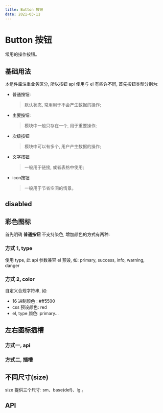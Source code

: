 ```yaml
---
title: Button 按钮
date: 2021-03-11
---
```


# Button 按钮

常用的操作按钮。

## 基础用法

本组件库注重业务区分, 所以按钮 api 使用与 el 有些许不同, 首先按钮类型分别为:

- 普通按钮:
  > 默认状态, 常用用于不会产生数据的操作;
- 主要按钮:
  > 模块中一般只存在一个, 用于重要操作;
- 次级按钮
  > 模块中可以有多个, 用户产生数据的操作;
- 文字按钮
  > 一般用于链接, 或者表格中使用;
- icon按钮
  > 一般用于节省空间的情景。

<preview path="../../../example/button/base.vue"></preview>

<preview path="../../../example/button/base.vue"></preview>

## disabled

<preview path="../../../example/button/btnDisabled.vue"></preview>

## 彩色图标

首先明确 **普通按钮** 不支持染色, 增加颜色的方式有两种:

### 方式 1, type

使用 type, 此 api 参数兼容 el 预设, 如: primary, success, info, warning, danger

<preview path="../../../example/button/elType.vue"></preview>

### 方式 2, color

自定义合规字符串, 如:

- 16 进制颜色 : #ff5500
- css 预设颜色: red
- el, type 颜色: primary...

<preview path="../../../example/button/btnColor.vue"></preview>

## 左右图标插槽

### 方式一, api

<preview path="../../../example/button/btnIcon.vue"></preview>

### 方式二, 插槽

<preview path="../../../example/button/btnIcon2.vue"></preview>

## 不同尺寸(size)

size 提供三个尺寸: sm、base(def)、lg 。

<preview path="../../../example/button/btnSize.vue"></preview>

## API

<API src="../docs/components/1_General/button/button.json" lang="zh"></API>

<API src="../data/button.json" lang="zh"></API>
